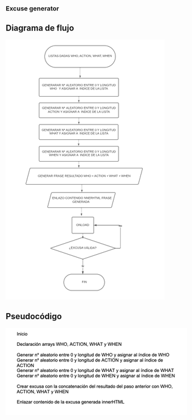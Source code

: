 ### Excuse generator

## Diagrama de flujo
![Diagrama de flujo](Diagrama.png)
## Pseudocódigo
![Pseudocódigo](Pseudocodigo.png)

